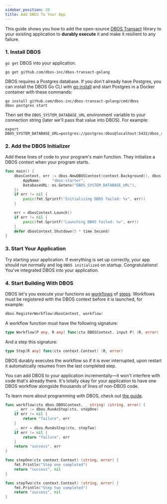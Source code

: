 ```yaml
---
sidebar_position: 20
title: Add DBOS To Your App
---
```



This guide shows you how to add the open-source [DBOS Transact](https://github.com/dbos-inc/dbos-transact-golang) library to your existing application to **durably execute** it and make it resilient to any failure.

### 1. Install DBOS
`go get` DBOS into your application.

```shell
go get github.com/dbos-inc/dbos-transact-golang
```

DBOS requires a Postgres database.
If you don't already have Postgres, you can install the DBOS Go CLI with [go install](https://pkg.go.dev/cmd/go#hdr-Compile_and_install_packages_and_dependencies) and start Postgres in a Docker container with these commands:

```shell
go install github.com/dbos-inc/dbos-transact-golang/cmd/dbos
dbos postgres start
```

Then set the `DBOS_SYSTEM_DATABASE_URL` environment variable to your connection string (later we'll pass that value into DBOS).
For example:

```shell
export DBOS_SYSTEM_DATABASE_URL=postgres://postgres:dbos@localhost:5432/dbos_starter_go
```

### 2. Add the DBOS Initializer

Add these lines of code to your program's main function.
They initialize a DBOS context when your program starts.


```go
func main() {
    dbosContext, err := dbos.NewDBOSContext(context.Background(), dbos.Config{
        AppName:     "dbos-starter",
        DatabaseURL: os.Getenv("DBOS_SYSTEM_DATABASE_URL"),
    })
    if err != nil {
        panic(fmt.Sprintf("Initializing DBOS failed: %v", err))
    }

    err = dbosContext.Launch()
    if err != nil {
        panic(fmt.Sprintf("Launching DBOS failed: %v", err))
    }
    defer dbosContext.Shutdown(5 * time.Second)
}
```

### 3. Start Your Application

Try starting your application.
If everything is set up correctly, your app should run normally and log `DBOS initialized` on startup.
Congratulations! You've integrated DBOS into your application.


### 4. Start Building With DBOS

DBOS let's you execute your functions as [workflows](./tutorials/workflow-tutorial.md) of [steps](./tutorials/step-tutorial.md). Workflows must be registered with the DBOS context before it is launched, for example:

```go
dbos.RegisterWorkflow(dbosContext, workflow)
```

A workflow function must have the following signature:

```go
type Workflow[P any, R any] func(ctx DBOSContext, input P) (R, error)
```

And a step this signature:
```go
type Step[R any] func(ctx context.Context) (R, error)
```

DBOS durably executes the workflow so if it is ever interrupted, upon restart it automatically resumes from the last completed step.

You can add DBOS to your application incrementally&mdash;it won't interfere with code that's already there.
It's totally okay for your application to have one DBOS workflow alongside thousands of lines of non-DBOS code.

To learn more about programming with DBOS, check out [the guide](./programming-guide.md).


```go
func workflow(ctx dbos.DBOSContext, _ string) (string, error) {
    _, err := dbos.RunAsStep(ctx, stepOne)
    if err != nil {
        return "failure", err
    }
    _, err = dbos.RunAsStep(ctx, stepTwo)
    if err != nil {
        return "failure", err
    }
    return "success", err
}

func stepOne(ctx context.Context) (string, error) {
    fmt.Println("Step one completed")
    return "success", nil
}

func stepTwo(ctx context.Context) (string, error) {
    fmt.Println("Step two completed")
    return "success", nil
}
```